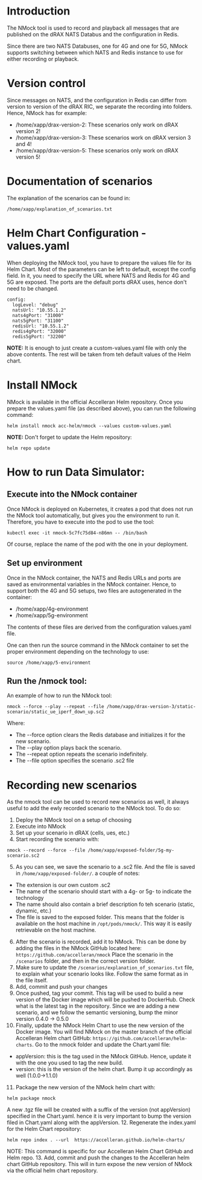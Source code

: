 # Introduction

The NMock tool is used to record and playback all messages that are published on the dRAX NATS Databus and the configuration in Redis. 

Since there are two NATS Databuses, one for 4G and one for 5G, NMock supports switching between which NATS and Redis instance to use for either recording or playback. 

# Version control
Since messages on NATS, and the configuration in Redis can differ from version to version of the dRAX RIC, we separate the recording into folders. Hence, NMock has for example: 
- /home/xapp/drax-version-2: These scenarios only work on dRAX version 2!
- /home/xapp/drax-version-3: These scenarios work on dRAX version 3 and 4!
- /home/xapp/drax-version-5: These scenarios only work on dRAX version 5!

# Documentation of scenarios
The explanation of the scenarios can be found in:
```
/home/xapp/explanation_of_scenarios.txt
```

# Helm Chart Configuration - values.yaml
When deploying the NMock tool, you have to prepare the values file for its Helm Chart. Most of the parameters can be left to default, except the config field. In it, you need to specify the URL where NATS and Redis for 4G and 5G are exposed. The ports are the default ports dRAX uses, hence don't need to be changed.
```
config:
  logLevel: "debug"
  natsUrl: "10.55.1.2"
  nats4gPort: "31000"
  nats5gPort: "31100"
  redisUrl: "10.55.1.2"
  redis4gPort: "32000"
  redis5gPort: "32200"
```
**NOTE:** It is enough to just create a custom-values.yaml file with only the above contents. The rest will be taken from teh default values of the Helm chart.

# Install NMock
NMock is available in the official Accelleran Helm repository. Once you prepare the values.yaml file (as described above), you can run the following command:
```
helm install nmock acc-helm/nmock --values custom-values.yaml
```

**NOTE:** Don't forget to update the Helm repository:

```
helm repo update
```

# How to run Data Simulator:
## Execute into the NMock container
Once NMock is deployed on Kubernetes, it creates a pod that does not run the NMock tool automatically, but gives you the environment to run it. Therefore, you have to execute into the pod to use the tool:
```
kubectl exec -it nmock-5c7fc75d84-n86mn -- /bin/bash
```

Of course, replace the name of the pod with the one in your deployment.

## Set up environment
Once in the NMock container, the NATS and Redis URLs and ports are saved as environmental variables in the NMock container. Hence, to support both the 4G and 5G setups, two files are autogenerated in the container:
- /home/xapp/4g-environment
- /home/xapp/5g-environment

The contents of these files are derived from the configuration values.yaml file.

One can then run the source command in the NMock container to set the proper environment depending on the technology to use: 
```
source /home/xapp/5-environment
```

## Run the /nmock tool:
An example of how to run the NMock tool:
```
nmock --force --play --repeat --file /home/xapp/drax-version-3/static-scenario/static_ue_iperf_down_up.sc2
```

Where:
- The --force option clears the Redis database and initializes it for the new scenario.
- The --play option plays back the scenario.
- The --repeat option repeats the scenario indefinitely.
- The --file option specifies the scenario .sc2 file

# Recording new scenarios
As the nmock tool can be used to record new scenarios as well, it always useful to add the ewly recorded scenario to the NMock tool. To do so:
1. Deploy the NMock tool on a setup of choosing
2. Execute into NMock
3. Set up your scenario in dRAX (cells, ues, etc.)
4. Start recording the scenario with:
```
nmock --record --force --file /home/xapp/exposed-folder/5g-my-scenario.sc2
```
5. As you can see, we save the scenario to a .sc2 file. And the file is saved in ```/home/xapp/exposed-folder/```. a couple of notes:
- The extension is our own custom .sc2
- The name of the scenario should start with a 4g- or 5g- to indicate the technology
- The name should also contain a brief description fo teh scenario (static, dynamic, etc.)
- The file is saved to the exposed folder. This means that the folder is available on the host machine in ```/opt/pods/nmock/```. This way it is easily retrievable on the host machine.

6. After the scenario is recorded, add it to NMock. This can be done by adding the files in the NMock GitHub located here: ```https://github.com/accelleran/nmock```
Place the scenario in the ```/scenarios``` folder, and then in the correct version folder.
7. Make sure to update the ```/scenarios/explanation_of_scenarios.txt``` file, to explain what your scenario looks like. Follow the same format as in the file itself.
8. Add, commit and push your changes
9. Once pushed, tag your commit. This tag will be used to build a new version of the Docker image which will be pushed to DockerHub. Check what is the latest tag in the repository. Since we are adding a new scenario, and we follow the semantic versioning, bump the minor version 0.4.0 -> 0.5.0
10. Finally, update the NMock Helm Chart to use the new version of the Docker image. You will find NMock on the master branch of the official Accelleran Helm chart GitHub: ```https://github.com/accelleran/helm-charts```. Go to the nmock folder and update the Chart.yaml file:
- appVersion: this is the tag used in the NMock GitHub. Hence, update it with the one you used to tag the new build.
- version: this is the version of the helm chart. Bump it up accordingly as well (1.0.0->1.1.0)
11. Package the new version of the NMock helm chart with:
```
helm package nmock
```
A new .tgz file will be created with a suffix of the version (not appVersion) specified in the Chart.yaml. hence it is very important to bump the version filed in Chart.yaml along with the appVersion.
12. Regenerate the index.yaml for the Helm Chart repository:
```
helm repo index . --url  https://accelleran.github.io/helm-charts/
```
NOTE: This command is specific for our Accelleran Helm Chart GitHub and Helm repo.
13. Add, commit and push the changes to the Accelleran helm chart GitHub repository. This will in turn expose the new version of NMock via the official helm chart repository.
